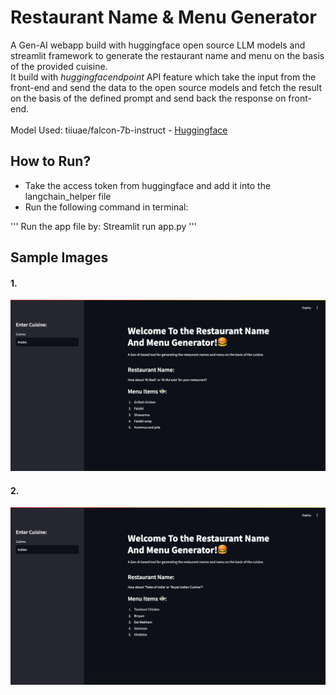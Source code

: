 <h1>Restaurant Name & Menu Generator </h1>
<p>A Gen-AI webapp build with huggingface open source LLM models and streamlit framework to generate the restaurant name and menu on the basis of the provided cuisine.</br>
It build with <i>huggingfacendpoint</i> API feature which take the input from the front-end and send the data to the open source models and fetch the result on the basis of the defined prompt and send back the response on front-end.</br></br> 
Model Used: tiiuae/falcon-7b-instruct - <a href="https://huggingface.co/tiiuae/falcon-7b-instruct">Huggingface</a></br>

</p>
<h2>How to Run?</h2>
<p>
  <ul>
    <li>Take the access token from huggingface and add it into the langchain_helper file</li>
    <li> Run the following command in terminal:
    </li>
  </ul>
</p>
'''
Run the app file by: Streamlit run app.py
'''
<h2>Sample Images</h2>
<h4>1.</h4>
<img src="https://github.com/bhavuksagar/Restaurant-Name-Menu-Generator-/blob/main/screenshots/Screenshot%202024-11-19%20at%204.31.50%20PM.png">
<h4>2.</h4>
<img src="https://github.com/bhavuksagar/Restaurant-Name-Menu-Generator-/blob/main/screenshots/Screenshot%202024-11-19%20at%204.32.06%20PM.png">


